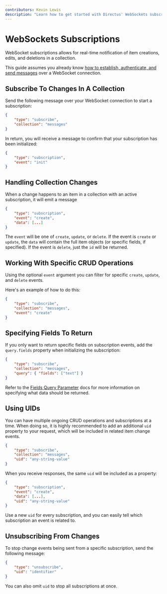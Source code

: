 ```yaml
---
contributors: Kevin Lewis
description: "Learn how to get started with Directus' WebSockets subscriptons."
---
```


# WebSockets Subscriptions

WebSocket subscriptions allows for real-time notification of item creations, edits, and deletions in a collection. 

This guide assumes you already know [how to establish, authenticate, and send messages](/guides/real-time/getting-started/websockets) over a WebSocket connection.

## Subscribe To Changes In A Collection

Send the following message over your WebSocket connection to start a subscription: 

```json
{
	"type": "subscribe",
	"collection": "messages"
}
```

In return, you will receive a message to confirm that your subscription has been initialized:

```json
{
	"type": "subscription",
	"event": "init"
}
```

## Handling Collection Changes 

When a change happens to an item in a collection with an active subscription, it will emit a message 

```json
{
	"type": "subscription",
	"event": "create",
	"data": [...]
}
```

The `event` will be one of `create`, `update`, or `delete`. If the event is `create` or `update`, the `data` will contain the full item objects (or specific fields, if specified). If the event is `delete`, just the `id` will be returned.

## Working With Specific CRUD Operations

Using the optional `event` argument you can filter for specific `create`, `update`, and `delete` events.

Here's an example of how to do this:
```json
{
	"type": "subscribe",
	"collection": "messages",
	"event": "create"
}
```

## Specifying Fields To Return

If you only want to return specific fields on subscription events, add the `query.fields` property when initializing the subscription:

```json
{
	"type": "subscribe",
	"collection": "messages",
	"query": { "fields": ["text"] }
}
```

Refer to the [Fields Query Parameter](/reference/query.html#fields) docs for more information on specifying what data should be returned.

## Using UIDs

You can have multiple ongoing CRUD operations and subscriptions at a time. When doing so, it is highly recommended to add an additional `uid` property to your request, which will be included in related item change events.

```json
{
	"type": "subscribe",
	"collection": "messages",
	"uid": "any-string-value"
}
```

When you receive responses, the same `uid` will be included as a property:

```json
{
	"type": "subscription",
	"event": "create",
	"data": [...],
	"uid": "any-string-value"
}
```

Use a new `uid` for every subscription, and you can easily tell which subscription an event is related to. 

## Unsubscribing From Changes

To stop change events being sent from a specific subscription, send the following message:

```json
{
	"type": "unsubscribe",
	"uid": "identifier"
}
```

You can also omit `uid` to stop all subscriptions at once. 
